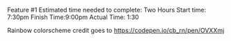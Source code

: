 Feature #1 Estimated time needed to complete: Two Hours Start time: 7:30pm Finish Time:9:00pm Actual Time: 1:30

Rainbow colorscheme credit goes to https://codepen.io/cb_rn/pen/OVXXmj 